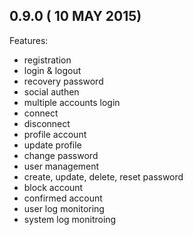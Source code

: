 ## 0.9.0 ( 10 MAY 2015)

Features:

- registration
- login & logout
- recovery password
- social authen
 - multiple accounts login
 - connect
 - disconnect
- profile account
 - update profile
 - change password
- user management
 - create, update, delete, reset password
 - block account
 - confirmed account
- user log monitoring
- system log monitroing